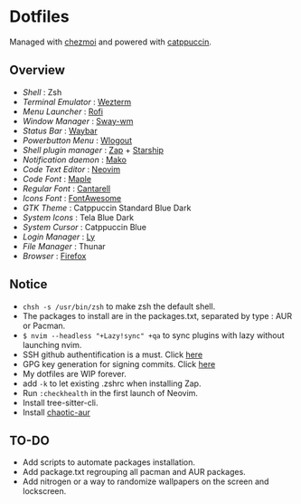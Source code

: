 # Dotfiles

Managed with [chezmoi](https://www.chezmoi.io/) and powered with [catppuccin](https://github.com/catppuccin/).

## Overview

- _Shell_ : Zsh
- _Terminal Emulator_ : [Wezterm](https://github.com/wez/wezterm)
- _Menu Launcher_ : [Rofi](https://github.com/davatorium/rofi)
- _Window Manager_ : [Sway-wm](https://github.com/swaywm/)
- _Status Bar_ : [Waybar](https://github.com/Alexays/Waybar/)
- _Powerbutton Menu_ : [Wlogout](https://github.com/ArtsyMacaw/wlogout)
- _Shell plugin manager_ : [Zap](https://github.com/zap-zsh/zap) + [Starship](https://starship.rs/)
- _Notification daemon_ : [Mako](https://github.com/emersion/mako)
- _Code Text Editor_ : [Neovim](https://github.com/neovim/neovim)
- _Code Font_ : [Maple](https://github.com/subframe7536/Maple-font/)
- _Regular Font_ : [Cantarell](https://fonts.google.com/specimen/Cantarell)
- _Icons Font_ : [FontAwesome](https://github.com/FortAwesome/Font-Awesome)
- _GTK Theme_ : Catppuccin Standard Blue Dark
- _System Icons_ : Tela Blue Dark
- _System Cursor_ : Catppuccin Blue
- _Login Manager_ : [Ly](https://github.com/fairyglade/ly)
- _File Manager_ : Thunar
- _Browser_ : [Firefox](https://www.mozilla.org/en-US/firefox/new/)

## Notice

- `chsh -s /usr/bin/zsh` to make zsh the default shell.
- The packages to install are in the packages.txt, separated
  by type : AUR or Pacman.
- `$ nvim --headless "+Lazy!sync" +qa` to sync plugins with lazy
  without launching nvim.
- SSH github authentification is a must. Click [here](https://docs.github.com/en/authentication/connecting-to-github-with-ssh/generating-a-new-ssh-key-and-adding-it-to-the-ssh-agent)
- GPG key generation for signing commits. Click [here](https://docs.github.com/fr/authentication/managing-commit-signature-verification/generating-a-new-gpg-key)
- My dotfiles are WIP forever.
- add `-k` to let existing .zshrc when installing Zap.
- Run `:checkhealth` in the first launch of Neovim.
- Install tree-sitter-cli.
- Install [chaotic-aur](https://aur.chaotic.cx/)

## TO-DO

- Add scripts to automate packages installation.
- Add package.txt regrouping all pacman and AUR packages.
- Add nitrogen or a way to randomize wallpapers on the screen and lockscreen.
